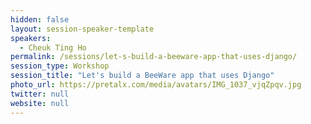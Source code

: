 ```yaml
---
hidden: false
layout: session-speaker-template
speakers: 
  - Cheuk Ting Ho
permalink: /sessions/let-s-build-a-beeware-app-that-uses-django/
session_type: Workshop
session_title: "Let's build a BeeWare app that uses Django"
photo_url: https://pretalx.com/media/avatars/IMG_1037_vjqZpqv.jpg
twitter: null
website: null
---
```


